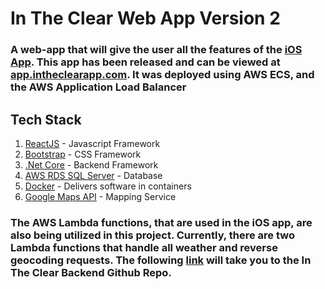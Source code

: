 # In The Clear Web App Version 2

### A web-app that will give the user all the features of the [iOS App](https://itunes.apple.com/us/app/in-the-clear/id1458058092?ls=1&mt=8). This app has been released and can be viewed at [app.intheclearapp.com](https://app.intheclearapp.com). It was deployed using AWS ECS, and the AWS Application Load Balancer

## Tech Stack
1. [ReactJS](https://reactjs.org) - Javascript Framework
2. [Bootstrap](https://getbootstrap.com) - CSS Framework
3. [.Net Core](https://docs.microsoft.com/en-us/dotnet/core/) - Backend Framework
4. [AWS RDS SQL Server](https://aws.amazon.com/rds/sqlserver/) - Database
5. [Docker](https://www.docker.com) - Delivers software in containers
6. [Google Maps API](https://developers.google.com/maps/documentation) - Mapping Service

### The AWS Lambda functions, that are used in the iOS app, are also being utilized in this project. Currently, there are two Lambda functions that handle all weather and reverse geocoding requests. The following [link](https://github.com/joshsauder/InTheClearBackend) will take you to the In The Clear Backend Github Repo.
